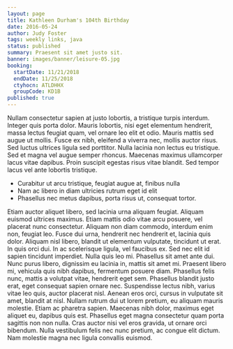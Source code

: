 ```yaml
---
layout: page
title: Kathleen Durham's 104th Birthday
date: 2016-05-24
author: Judy Foster
tags: weekly links, java
status: published
summary: Praesent sit amet justo sit.
banner: images/banner/leisure-05.jpg
booking:
  startDate: 11/21/2018
  endDate: 11/25/2018
  ctyhocn: ATLDHHX
  groupCode: KD1B
published: true
---
```

Nullam consectetur sapien at justo lobortis, a tristique turpis interdum. Integer quis porta dolor. Mauris lobortis, nisi eget elementum hendrerit, massa lectus feugiat quam, vel ornare leo elit et odio. Mauris mattis sed augue ut mollis. Fusce ex nibh, eleifend a viverra nec, mollis auctor risus. Sed luctus ultrices ligula sed porttitor. Nulla lacinia non lectus eu tristique. Sed et magna vel augue semper rhoncus. Maecenas maximus ullamcorper lacus vitae dapibus. Proin suscipit egestas risus vitae blandit. Sed tempor lacus vel ante lobortis tristique.

* Curabitur ut arcu tristique, feugiat augue at, finibus nulla
* Nam ac libero in diam ultricies rutrum eget id elit
* Phasellus nec metus dapibus, porta risus ut, consequat tortor.

Etiam auctor aliquet libero, sed lacinia urna aliquam feugiat. Aliquam euismod ultrices maximus. Etiam mattis odio vitae arcu posuere, vel placerat nunc consectetur. Aliquam non diam commodo, interdum enim non, feugiat leo. Fusce dui urna, hendrerit nec hendrerit et, lacinia quis dolor. Aliquam nisl libero, blandit ut elementum vulputate, tincidunt ut erat. In quis orci dui. In ac scelerisque ligula, vel faucibus ex.
Sed nec elit id sapien tincidunt imperdiet. Nulla quis leo mi. Phasellus sit amet ante dui. Nunc purus libero, dignissim eu lacinia in, mattis sit amet mi. Praesent libero mi, vehicula quis nibh dapibus, fermentum posuere diam. Phasellus felis nunc, mattis a volutpat vitae, hendrerit eget sem. Phasellus blandit justo erat, eget consequat sapien ornare nec. Suspendisse lectus nibh, varius vitae leo quis, auctor placerat nisl. Aenean eros orci, cursus in vulputate sit amet, blandit at nisl. Nullam rutrum dui ut lorem pretium, eu aliquam mauris molestie. Etiam ac pharetra sapien. Maecenas nibh dolor, maximus eget aliquet eu, dapibus quis est. Phasellus eget magna consectetur quam porta sagittis non non nulla. Cras auctor nisi vel eros gravida, ut ornare orci bibendum. Nulla vestibulum felis nec nunc pretium, ac congue elit dictum. Nam molestie magna nec ligula convallis euismod.
